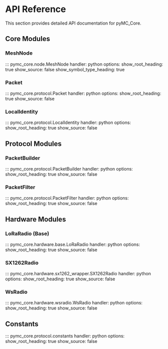 # API Reference

This section provides detailed API documentation for pyMC_Core.

## Core Modules

### MeshNode

::: pymc_core.node.MeshNode
    handler: python
    options:
      show_root_heading: true
      show_source: false
      show_symbol_type_heading: true

### Packet

::: pymc_core.protocol.Packet
    handler: python
    options:
      show_root_heading: true
      show_source: false

### LocalIdentity

::: pymc_core.protocol.LocalIdentity
    handler: python
    options:
      show_root_heading: true
      show_source: false

## Protocol Modules

### PacketBuilder

::: pymc_core.protocol.PacketBuilder
    handler: python
    options:
      show_root_heading: true
      show_source: false

### PacketFilter

::: pymc_core.protocol.PacketFilter
    handler: python
    options:
      show_root_heading: true
      show_source: false

## Hardware Modules

### LoRaRadio (Base)

::: pymc_core.hardware.base.LoRaRadio
    handler: python
    options:
      show_root_heading: true
      show_source: false

### SX1262Radio

::: pymc_core.hardware.sx1262_wrapper.SX1262Radio
    handler: python
    options:
      show_root_heading: true
      show_source: false

### WsRadio

::: pymc_core.hardware.wsradio.WsRadio
    handler: python
    options:
      show_root_heading: true
      show_source: false

## Constants

::: pymc_core.protocol.constants
    handler: python
    options:
      show_root_heading: true
      show_source: false
